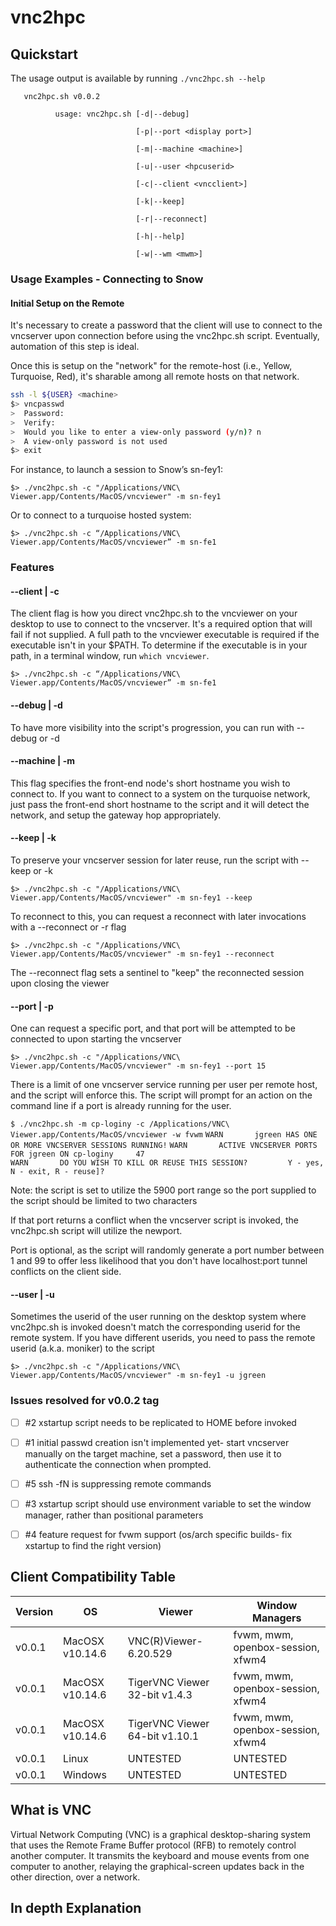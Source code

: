 # vnc2hpc

## Quickstart
The usage output is available by running `./vnc2hpc.sh --help`


```
   vnc2hpc.sh v0.0.2

          usage: vnc2hpc.sh [-d|--debug]

                            [-p|--port <display port>]

                            [-m|--machine <machine>]

                            [-u|--user <hpcuserid>

                            [-c|--client <vncclient>]

                            [-k|--keep]

                            [-r|--reconnect]

                            [-h|--help]

                            [-w|--wm <mwm>]

```

### Usage Examples - Connecting to Snow

#### Initial Setup on the Remote

It's necessary to create a password that the client will use to connect to the vncserver upon connection before
using the vnc2hpc.sh script.  Eventually, automation of this step is ideal. 

Once this is setup on the "network" for the remote-host (i.e., Yellow, Turquoise, Red), it's sharable among all
remote hosts on that network. 

```bash
ssh -l ${USER} <machine> 
$> vncpasswd 
>  Password:
>  Verify:
>  Would you like to enter a view-only password (y/n)? n
>  A view-only password is not used
$> exit
```

For instance, to launch a session to Snow’s sn-fey1:

`$> ./vnc2hpc.sh -c "/Applications/VNC\ Viewer.app/Contents/MacOS/vncviewer" -m sn-fey1`

Or to connect to a turquoise hosted system:

`$> ./vnc2hpc.sh -c “/Applications/VNC\ Viewer.app/Contents/MacOS/vncviewer” -m sn-fe1`

### Features

#### --client | -c 

The client flag is how you direct vnc2hpc.sh to the vncviewer on your desktop to use to connect to the vncserver. 
It's a required option that will fail if not supplied.  A full path to the vncviewer executable is required if the executable
isn't in your $PATH.  To determine if the executable is in your path, in a terminal window, run `which vncviewer`.

`$> ./vnc2hpc.sh -c “/Applications/VNC\ Viewer.app/Contents/MacOS/vncviewer” -m sn-fe1`

#### --debug | -d 

To have more visibility into the script's progression, you can run with --debug or -d

#### --machine | -m 

This flag specifies the front-end node's short hostname you wish to connect to.  If you want to connect
to a system on the turquoise network, just pass the front-end short hostname to the script and it will detect
the network, and setup the gateway hop appropriately.

#### --keep | -k

To preserve your vncserver session for later reuse, run the script with --keep or -k

`$> ./vnc2hpc.sh -c "/Applications/VNC\ Viewer.app/Contents/MacOS/vncviewer" -m sn-fey1 --keep`

To reconnect to this, you can request a reconnect with later invocations with a --reconnect or -r flag

`$> ./vnc2hpc.sh -c "/Applications/VNC\ Viewer.app/Contents/MacOS/vncviewer" -m sn-fey1 --reconnect`
                    
The --reconnect flag sets a sentinel to "keep" the reconnected session upon closing the viewer

#### --port | -p 

One can request a specific port, and that port will be attempted to be connected to upon starting the vncserver

`$> ./vnc2hpc.sh -c "/Applications/VNC\ Viewer.app/Contents/MacOS/vncviewer" -m sn-fey1 --port 15`

There is a limit of one vncserver service running per user per remote host, and the script will enforce this. 
The script will prompt for an action on the command line if a port is already running for the user.

`$ ./vnc2hpc.sh -m cp-loginy -c /Applications/VNC\ Viewer.app/Contents/MacOS/vncviewer -w fvwm`
`WARN       jgreen HAS ONE OR MORE VNCSERVER SESSIONS RUNNING!`
`WARN       ACTIVE VNCSERVER PORTS FOR jgreen ON cp-loginy     47`                                         
`WARN       DO YOU WISH TO KILL OR REUSE THIS SESSION?         Y - yes, N - exit, R - reuse]?`

Note: the script is set to utilize the 5900 port range so the port supplied to the script should be limited to two characters

If that port returns a conflict when the vncserver script is invoked, the vnc2hpc.sh script will utilize the newport. 

Port is optional, as the script will randomly generate a port number between 1 and 99 to offer less likelihood that you
don't have localhost:port tunnel conflicts on the client side. 

#### --user | -u 

Sometimes the userid of the user running on the desktop system where vnc2hpc.sh is invoked doesn't match the corresponding
userid for the remote system.  If you have different userids, you need to pass the remote userid (a.k.a. moniker) to the script

`$> ./vnc2hpc.sh -c "/Applications/VNC\ Viewer.app/Contents/MacOS/vncviewer" -m sn-fey1 -u jgreen`

### Issues resolved for v0.0.2 tag

- [ ] #2 xstartup script needs to be replicated to HOME before invoked
- [ ] #1 initial passwd creation isn't implemented yet- start vncserver manually on the target machine, set a password, then use it to authenticate the connection when prompted.
- [ ] #5 ssh -fN is suppressing remote commands
- [ ] #3 xstartup script should use environment variable to set the window manager, rather than positional parameters
- [ ] #4 feature request for fvwm support (os/arch specific builds- fix xstartup to find the right version)


## Client Compatibility Table
| Version | OS | Viewer | Window Managers
| ------ | ------ | ------ | ------ |
| v0.0.1 | MacOSX v10.14.6 | VNC(R)Viewer-6.20.529 | fvwm, mwm, openbox-session, xfwm4 |
| v0.0.1 | MacOSX v10.14.6 | TigerVNC Viewer 32-bit v1.4.3 | fvwm, mwm, openbox-session, xfwm4 |
| v0.0.1 | MacOSX v10.14.6 | TigerVNC Viewer 64-bit v1.10.1 | fvwm, mwm, openbox-session, xfwm4 |
| v0.0.1 | Linux | UNTESTED | UNTESTED |
| v0.0.1 | Windows | UNTESTED | UNTESTED |

## What is VNC

Virtual Network Computing (VNC) is a graphical desktop-sharing system that uses the Remote Frame Buffer protocol (RFB) to remotely control another computer. It transmits the keyboard and mouse events from one computer to another, relaying the graphical-screen updates back in the other direction, over a network.

## In depth Explanation

